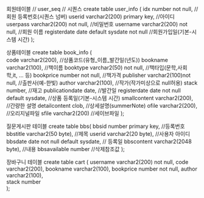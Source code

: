 
회원테이블 // user_seq								// 시퀀스
create table user_info (
  idx number not null,								//회원 등록번호(시퀀스 넘버)
  userid varchar2(200) primary key,				//아이디
  userpass varchar2(200) not null,					//비밀번호
  username varchar2(200) not null,					//회원 이름
  registerdate date default sysdate not null		//회원가입일(기본-시스템 시간)
);

상품테이블 
create table book_info (								
  code varchar2(200),									//상품코드(유형_이름_발간일(년도))
  bookname varchar2(100),							//책이름
  booktype varchar2(50) not null,					//책타입(문학,사회학,it, ... 등)
  bookprice number not null,						//책가격
  publisher varchar2(100)not null,					//출판사(예-한빛)
  author varchar2(100),								//작가(작가미상으로 null허용)
  stack number,											//재고
  publicationdate date,								//발간일
  registerdate date not null default sysdate,		//상품 등록일(기본-시스템 시간)
  smallcontent varchar2(200),						//간량한 설명
  detailcontent clob,									//상세설명(summerNote)
  ofile varchar2(200),									//오리지널파일
  sfile varchar2(200)									//세이브파일
);

질문게시판 테이블
create table bbs(
bbsid number primary key, 							//등록번호
bbstitle varchar2(50 byte), 							//제목
userid varchar2(20 byte), 							//사용자 아이디
bbsdate date not null default sysdate, 			// 등록일
bbscontent varchar2(2048 byte), 					//내용
bbsavailable number									//삭제참조값
);

장바구니 테이블 
create table cart (
username varchar2(200) not null,
code varchar2(200),
bookname varchar2(100),
bookprice number not null,
author varchar2(100),	
stack number		
);

